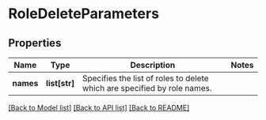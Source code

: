 # RoleDeleteParameters

## Properties
Name | Type | Description | Notes
------------ | ------------- | ------------- | -------------
**names** | **list[str]** | Specifies the list of roles to delete which are specified by role names. | 

[[Back to Model list]](../README.md#documentation-for-models) [[Back to API list]](../README.md#documentation-for-api-endpoints) [[Back to README]](../README.md)



